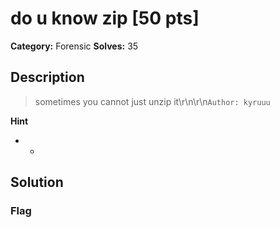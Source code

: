 # do u know zip [50 pts]

**Category:** Forensic
**Solves:** 35

## Description
>sometimes you cannot just unzip it\r\n\r\n`Author: kyruuu`

**Hint**
* -

## Solution

### Flag

